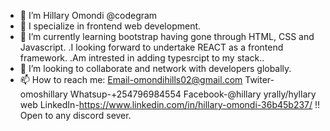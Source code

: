 - 👋 I’m Hillary Omondi @codegram
- 👀 I specialize in frontend web development.
- 🌱 I’m currently learning bootstrap having gone through HTML, CSS and Javascript.
	.I looking forward to undertake REACT as a frontend framework.
	.Am intrested in adding typesrcipt to my stack..
- 💞️ I’m looking to collaborate and network with developers globally.
- 📫 How to reach me: Email-omondihills02@gmail.com
                      Twiter-omoshillary
                      Whatsup-+254796984554
                      Facebook-@hillary yrally/hyllary web
		      LinkedIn-https://www.linkedin.com/in/hillary-omondi-36b45b237/
    !! Open to any discord sever.
                     
                      

<!---
hillaryomondi0chola/hillaryomondi0chola is a ✨ special ✨ repository because its `README.md` (this file) appears on your GitHub profile.
You can click the Preview link to take a look at your changes.
--->
